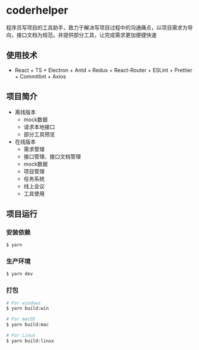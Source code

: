 # coderhelper

程序员写项目的工具助手，致力于解决写项目过程中的沟通痛点，以项目需求为导向，接口文档为规范。并提供部分工具，让完成需求更加便捷快速

## 使用技术

- React + TS + Electron + Antd + Redux + React-Router + ESLint + Prettier + Commitlint + Axios

## 项目简介

- 离线版本
  - mock数据
  - 请求本地接口
  - 部分工具预览
- 在线版本
  - 需求管理
  - 接口管理、接口文档管理
  - mock数据
  - 项目管理
  - 任务系统
  - 线上会议
  - 工具使用

## 项目运行

### 安装依赖

```bash
$ yarn
```

### 生产环境

```bash
$ yarn dev
```

### 打包

```bash
# For windows
$ yarn build:win

# For macOS
$ yarn build:mac

# For Linux
$ yarn build:linux
```
